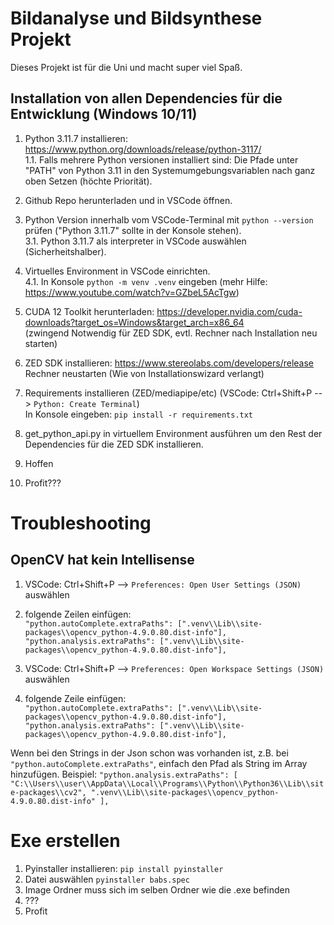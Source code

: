 # Bildanalyse und Bildsynthese Projekt

Dieses Projekt ist für die Uni und macht super viel Spaß.

## Installation von allen Dependencies für die Entwicklung (Windows 10/11)

1. Python 3.11.7 installieren: https://www.python.org/downloads/release/python-3117/  
1.1. Falls mehrere Python versionen installiert sind: Die Pfade unter "PATH" von Python 3.11 in den Systemumgebungsvariablen nach ganz oben Setzen (höchte Priorität).

2. Github Repo herunterladen und in VSCode öffnen.

3. Python Version innerhalb vom VSCode-Terminal mit `python --version` prüfen ("Python 3.11.7" sollte in der Konsole stehen).  
3.1. Python 3.11.7 als interpreter in VSCode auswählen (Sicherheitshalber).

4. Virtuelles Environment in VSCode einrichten.  
4.1. In Konsole `python -m venv .venv` eingeben (mehr Hilfe: https://www.youtube.com/watch?v=GZbeL5AcTgw)
   
5. CUDA 12 Toolkit herunterladen: https://developer.nvidia.com/cuda-downloads?target_os=Windows&target_arch=x86_64  
(zwingend Notwendig für ZED SDK, evtl. Rechner nach Installation neu starten)

6. ZED SDK installieren: https://www.stereolabs.com/developers/release  
Rechner neustarten (Wie von Installationswizard verlangt)


7. Requirements installieren (ZED/mediapipe/etc)
(VSCode: Ctrl+Shift+P --> `Python: Create Terminal`)  
In Konsole eingeben: `pip install -r requirements.txt`  

<!-- 7. ZED SDK Python-API installieren in virtuellem environment:
(VSCode: Ctrl+Shift+P -> `Python: Create Terminal`)  
In Konsole eingeben: `pip install cython numpy opencv-python pyopengl`  
Quelle: https://www.stereolabs.com/docs/app-development/python/install#getting-started)  

8. Mediapipe wie ZED SDK Python-API (Schritt 7 installieren) mit `pip install mediapipe`
-->

8. get_python_api.py in virtuellem Environment ausführen um den Rest der Dependencies für die ZED SDK installieren.

9. Hoffen

10. Profit???

# Troubleshooting

## OpenCV hat kein Intellisense
1. VSCode: Ctrl+Shift+P --> `Preferences: Open User Settings (JSON)` auswählen  
2. folgende Zeilen einfügen:  
`"python.autoComplete.extraPaths": [".venv\\Lib\\site-packages\\opencv_python-4.9.0.80.dist-info"],`  
`"python.analysis.extraPaths": [".venv\\Lib\\site-packages\\opencv_python-4.9.0.80.dist-info"],`  

3. VSCode: Ctrl+Shift+P --> `Preferences: Open Workspace Settings (JSON)` auswählen  
4. folgende Zeile einfügen:  
   `"python.autoComplete.extraPaths": [".venv\\Lib\\site-packages\\opencv_python-4.9.0.80.dist-info"],`  
   `"python.analysis.extraPaths": [".venv\\Lib\\site-packages\\opencv_python-4.9.0.80.dist-info"],`

Wenn bei den Strings in der Json schon was vorhanden ist, z.B. bei `"python.autoComplete.extraPaths"`, einfach den Pfad als String im Array hinzufügen.
Beispiel:
`"python.analysis.extraPaths": [
        "C:\\Users\\user\\AppData\\Local\\Programs\\Python\\Python36\\Lib\\site-packages\\cv2",
        ".venv\\Lib\\site-packages\\opencv_python-4.9.0.80.dist-info"
    ],`

# Exe erstellen
1. Pyinstaller installieren: `pip install pyinstaller`
2. Datei auswählen `pyinstaller babs.spec`
3. Image Ordner muss sich im selben Ordner wie die .exe befinden
3. ???
4. Profit